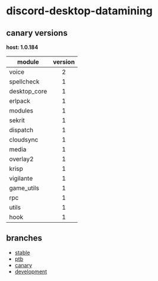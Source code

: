 # discord-desktop-datamining

## canary versions

**host: 1.0.184**

| module | version |
| ------ | :-----: |
| voice | 2 |
| spellcheck | 1 |
| desktop_core | 1 |
| erlpack | 1 |
| modules | 1 |
| sekrit | 1 |
| dispatch | 1 |
| cloudsync | 1 |
| media | 1 |
| overlay2 | 1 |
| krisp | 1 |
| vigilante | 1 |
| game_utils | 1 |
| rpc | 1 |
| utils | 1 |
| hook | 1 |

## branches

- [stable](https://github.com/OpenAsar/discord-desktop-datamining/tree/stable)
- [ptb](https://github.com/OpenAsar/discord-desktop-datamining/tree/ptb)
- [canary](https://github.com/OpenAsar/discord-desktop-datamining/tree/canary)
- [development](https://github.com/OpenAsar/discord-desktop-datamining/tree/development)